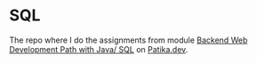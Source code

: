 # SQL
The repo where I do the assignments from module [Backend Web Development Path with Java/ SQL](https://academy.patika.dev/courses/sql) on [Patika.dev](https://www.patika.dev).
